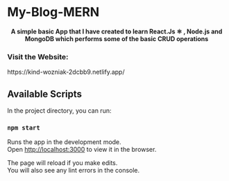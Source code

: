 # My-Blog-MERN
<p align="center">
  <strong>A simple basic App that I have created to learn React.Js ⚛️ , Node.js and MongoDB which performs some of the basic CRUD operations</strong>
</p>

<h3>
Visit the Website:
</h3> 
https://kind-wozniak-2dcbb9.netlify.app/


## Available Scripts

In the project directory, you can run:

### `npm start`

Runs the app in the development mode.\
Open [http://localhost:3000](http://localhost:3000) to view it in the browser.

The page will reload if you make edits.\
You will also see any lint errors in the console.
